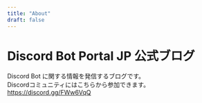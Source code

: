 ```yaml
---
title: "About"
draft: false
---
```


# Discord Bot Portal JP 公式ブログ

Discord Bot に関する情報を発信するブログです。  
Discordコミュニティにはこちらから参加できます。  
https://discord.gg/FWw6VqQ

